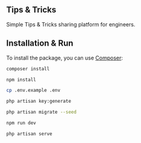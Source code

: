 ## Tips & Tricks

Simple Tips & Tricks sharing platform for engineers.

## Installation & Run

To install the package, you can use [Composer](https://getcomposer.org/):

```bash
composer install
```

```bash
npm install
```

```bash
cp .env.example .env
```

```bash
php artisan key:generate
```

```bash
php artisan migrate --seed
```

```bash
npm run dev
```

```bash
php artisan serve
```
